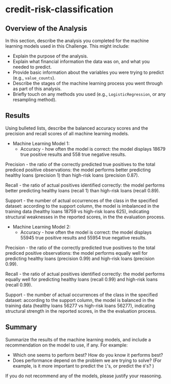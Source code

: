 # credit-risk-classification

## Overview of the Analysis

In this section, describe the analysis you completed for the machine learning models used in this Challenge. This might include:

* Explain the purpose of the analysis.
* Explain what financial information the data was on, and what you needed to predict.
* Provide basic information about the variables you were trying to predict (e.g., `value_counts`).
* Describe the stages of the machine learning process you went through as part of this analysis.
* Briefly touch on any methods you used (e.g., `LogisticRegression`, or any resampling method).

## Results

Using bulleted lists, describe the balanced accuracy scores and the precision and recall scores of all machine learning models.

* Machine Learning Model 1:
  * Accuracy - how often the model is correct: the model displays 18679 true positive results and 558 true negative results. 

Precision - the ratio of the correctly predicted true positives to the total prediced positive observations: the model performs better predicting healthy loans (precision 1) than high-risk loans (precision 0.87).

Recall - the ratio of actual positives identified correctly: the model performs better predicting healthy loans (recall 1) than high-risk loans (recall 0.89).

Support - the number of actual occurrences of the class in the specified dataset: according to the support column, the model is imbalanced in the training data  (healthy loans 18759 vs high-risk loans 625), indicating structural weaknesses in the reported scores, in the the evaluation process.



* Machine Learning Model 2:
  * Accuracy - how often the model is correct: the model displays 55945 true positive results and 55954 true negative results. 

Precision - the ratio of the correctly predicted true positives to the total prediced positive observations: the model performs equally well for predicting healthy loans (precision 0.99) and high-risk loans (precision 0.99).

Recall - the ratio of actual positives identified correctly: the model performs equally well for predicting healthy loans (recall 0.99) and high-risk loans (recall 0.99).

Support - the number of actual occurrences of the class in the specified dataset: according to the support column, the model is balanced in the training data (healthy loans 56277 vs high-risk loans 56277), indicating structural strength in the reported scores, in the the evaluation process.


## Summary

Summarize the results of the machine learning models, and include a recommendation on the model to use, if any. For example:
* Which one seems to perform best? How do you know it performs best?
* Does performance depend on the problem we are trying to solve? (For example, is it more important to predict the `1`'s, or predict the `0`'s? )

If you do not recommend any of the models, please justify your reasoning.
